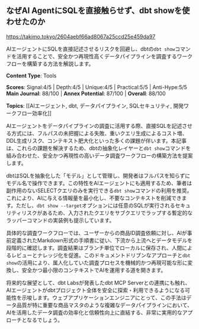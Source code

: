 ## なぜAI AgentにSQLを直接触らせず、dbt showを使わせたのか

https://takimo.tokyo/2604aebf66ad8067a25ccd25e459da97

AIエージェントにSQLを直接記述させるリスクを回避し、dbtの`dbt show`コマンドを活用することで、安全かつ再現性高くデータパイプラインを調査するワークフローを構築する方法を解説します。

**Content Type**: Tools

**Scores**: Signal:4/5 | Depth:4/5 | Unique:4/5 | Practical:5/5 | Anti-Hype:5/5
**Main Journal**: 88/100 | **Annex Potential**: 87/100 | **Overall**: 88/100

**Topics**: [[AIエージェント, dbt, データパイプライン, SQLセキュリティ, 開発ワークフロー効率化]]

AIエージェントをデータパイプラインの調査に活用する際、直接SQLを記述させる方式には、フルパスの未把握による失敗、重いクエリ生成によるコスト増、DDL生成リスク、コンテキスト肥大化といった多くの課題が伴います。本記事は、これらの課題を解決するため、dbtの抽象化レイヤーと`dbt show`コマンドを組み合わせた、安全かつ再現性の高いデータ調査ワークフローの構築方法を提案します。

dbtはSQLを抽象化した「モデル」として管理し、開発者はフルパスを知らずにモデル名で操作できます。この特性をAIエージェントにも適用するため、筆者は副作用のないSELECTクエリのみを実行できる`dbt show`コマンドの利用を推奨。これにより、AIに与える情報量を最小化し、不要なコンテキストを削減できます。ただし、`dbt show --target`オプションには任意のSQLが実行されるセキュリティリスクがあるため、入力されたクエリをサブクエリでラップする暫定的なラッパーコマンドの実装例も提示しています。

具体的な調査ワークフローでは、ユーザーからの商品ID調査依頼に対し、AIが事前定義されたMarkdown形式の手順書に従い、下流から上流へとデータモデルを段階的に確認します。調査結果はブランチ単位でローカルに保存され、人間によるレビューとナレッジ化を促進。このドキュメントドリブンなアプローチと`dbt show`の活用により、属人化していた調査プロセスを機械的かつ再現可能な形に変換し、安全かつ最小限のコンテキストでAIを運用する道を開きます。

将来的な展望として、dbt Labsが発表したdbt MCP Serverとの連携にも触れ、AIエージェントがdbtプロジェクト全体を安全に探索・利用できるようになる可能性を示唆します。ウェブアプリケーションエンジニアにとって、この手法はデータ品質が特に重要な商品マスタのような複雑なデータパイプラインにおいて、AIを活用したデータ調査の効率化と信頼性向上に直結する、非常に実用的なアプローチとなるでしょう。